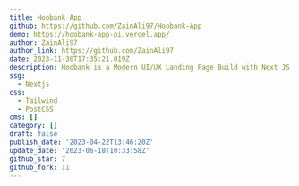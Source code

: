 ```yaml
---
title: Hoobank App
github: https://github.com/ZainAli97/Hoobank-App
demo: https://hoobank-app-pi.vercel.app/
author: ZainAli97
author_link: https://github.com/ZainAli97
date: 2023-11-30T17:35:21.019Z
description: Hoobank is a Modern UI/UX Landing Page Build with Next JS and Tailwind CSS.
ssg:
  - Nextjs
css:
  - Tailwind
  - PostCSS
cms: []
category: []
draft: false
publish_date: '2023-04-22T13:46:20Z'
update_date: '2023-06-18T10:33:58Z'
github_star: 7
github_fork: 11
---
```

